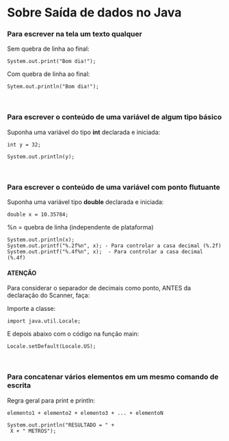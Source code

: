 <h1>Sobre Saída de dados no Java</h1>

<h3>Para escrever na tela um texto qualquer</h3>

<p>Sem quebra de linha ao final:</p>

~~~
System.out.print("Bom dia!");
~~~

<p>Com quebra de linha ao final:</p>

~~~
Sytem.out.println("Bom dia!");
~~~

<br>

<h3>Para escrever o conteúdo de uma variável de algum tipo básico</h3>
<p>Suponha uma variável do tipo <b>int</b> declarada e iniciada:</p>

~~~
int y = 32;
~~~

~~~
System.out.println(y);
~~~

<br>

<h3>Para escrever o conteúdo de uma variável com ponto flutuante</h3>
<p>Suponha uma variável tipo <b>double</b> declarada e iniciada:</p>

~~~
double x = 10.35784;
~~~

<p>%n = quebra de linha (independente de plataforma)</p>

~~~
System.out.println(x);
System.out.printf("%.2f%n", x); - Para controlar a casa decimal (%.2f)
System.out.printf("%.4f%n", x);  - Para controlar a casa decimal (%.4f)
~~~

<h4>ATENÇÃO</h4>
<p>Para considerar o separador de decimais como ponto, ANTES da declaração do Scanner, faça:</p>

<p>Importe a classe:</p>

~~~
import java.util.Locale;
~~~

<p>E depois abaixo com o código na função main:</p>

~~~
Locale.setDefault(Locale.US);
~~~

<br>

<h3>Para concatenar vários elementos em um mesmo comando de escrita</h3>
<p>Regra geral para print e println:</p>

~~~
elemento1 + elemento2 + elemento3 + ... + elementoN
~~~ 

~~~
System.out.println("RESULTADO = " +
 X + " METROS");
~~~